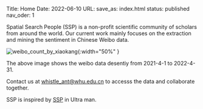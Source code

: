 Title: Home
Date: 2022-06-10
URL:
save_as: index.html
status: published
nav_oder: 1



Spatial Search People (SSP) is a non-profit scientific community of scholars from around the world. Our current work mainly focuses on the extraction and mining the sentiment in Chinese Weibo data.


![weibo_count_by_xiaokang]({static}/images/weibo_count_1year.png){:width="50%" }

The above image shows the weibo data desentiy from 2021-4-1 to 2022-4-31.

Contact us at whistle_ant@whu.edu.cn to accesss the data and collaborate together.

SSP is inspired by [SSP](https://ultra.fandom.com/wiki/SSP_(Something_Search_People)) in Ultra man.